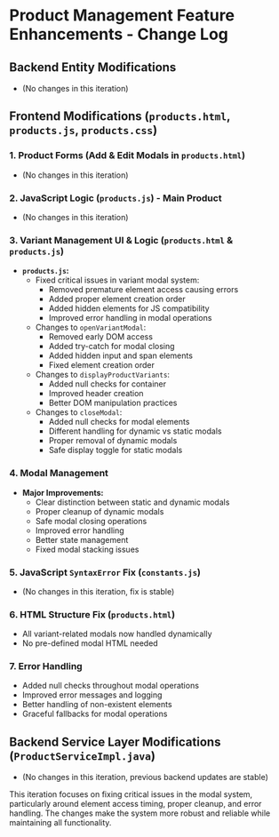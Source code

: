 # Product Management Feature Enhancements - Change Log

## Backend Entity Modifications
- (No changes in this iteration)

## Frontend Modifications (`products.html`, `products.js`, `products.css`)

### 1. Product Forms (Add & Edit Modals in `products.html`)
- (No changes in this iteration)

### 2. JavaScript Logic (`products.js`) - Main Product
- (No changes in this iteration)

### 3. Variant Management UI & Logic (`products.html` & `products.js`)
-   **`products.js`:**
    -   Fixed critical issues in variant modal system:
        -   Removed premature element access causing errors
        -   Added proper element creation order
        -   Added hidden elements for JS compatibility
        -   Improved error handling in modal operations
    -   Changes to `openVariantModal`:
        -   Removed early DOM access
        -   Added try-catch for modal closing
        -   Added hidden input and span elements
        -   Fixed element creation order
    -   Changes to `displayProductVariants`:
        -   Added null checks for container
        -   Improved header creation
        -   Better DOM manipulation practices
    -   Changes to `closeModal`:
        -   Added null checks for modal elements
        -   Different handling for dynamic vs static modals
        -   Proper removal of dynamic modals
        -   Safe display toggle for static modals

### 4. Modal Management
-   **Major Improvements:**
    -   Clear distinction between static and dynamic modals
    -   Proper cleanup of dynamic modals
    -   Safe modal closing operations
    -   Improved error handling
    -   Better state management
    -   Fixed modal stacking issues

### 5. JavaScript `SyntaxError` Fix (`constants.js`)
-   (No changes in this iteration, fix is stable)

### 6. HTML Structure Fix (`products.html`)
-   All variant-related modals now handled dynamically
-   No pre-defined modal HTML needed

### 7. Error Handling
-   Added null checks throughout modal operations
-   Improved error messages and logging
-   Better handling of non-existent elements
-   Graceful fallbacks for modal operations

## Backend Service Layer Modifications (`ProductServiceImpl.java`)
-   (No changes in this iteration, previous backend updates are stable)

This iteration focuses on fixing critical issues in the modal system, particularly around element access timing, proper cleanup, and error handling. The changes make the system more robust and reliable while maintaining all functionality.